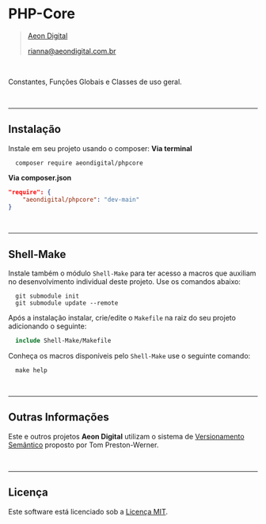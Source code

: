 PHP-Core
========

> [Aeon Digital](http://www.aeondigital.com.br)
>
> rianna@aeondigital.com.br

&nbsp;

Constantes, Funções Globais e Classes de uso geral.


&nbsp;
&nbsp;


________________________________________________________________________________________________________________________

## Instalação

Instale em seu projeto usando o composer:
**Via terminal**
```shell
  composer require aeondigital/phpcore
```

**Via composer.json**
```json
"require": {
    "aeondigital/phpcore": "dev-main"
}
```


&nbsp;
&nbsp;


________________________________________________________________________________________________________________________

## Shell-Make

Instale também o módulo ``Shell-Make`` para ter acesso a macros que auxiliam no desenvolvimento individual deste
projeto. Use os comandos abaixo:

```shell
  git submodule init
  git submodule update --remote
```

Após a instalação instalar, crie/edite o ``Makefile`` na raiz do seu projeto adicionando o seguinte:

```Makefile
  include Shell-Make/Makefile
```

Conheça os macros disponíveis pelo ``Shell-Make`` use o seguinte comando:

```shell
  make help
```


&nbsp;
&nbsp;


________________________________________________________________________________________________________________________

## Outras Informações

Este e outros projetos **Aeon Digital** utilizam o sistema de [Versionamento Semântico](https://semver.org/) proposto 
por Tom Preston-Werner.


&nbsp;
&nbsp;


________________________________________________________________________________________________________________________

## Licença

Este software está licenciado sob a [Licença MIT](LICENSE).
